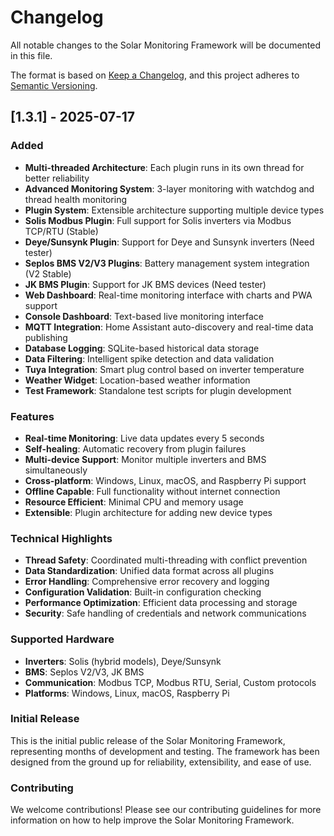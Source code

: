 # Changelog

All notable changes to the Solar Monitoring Framework will be documented in this file.

The format is based on [Keep a Changelog](https://keepachangelog.com/en/1.0.0/),
and this project adheres to [Semantic Versioning](https://semver.org/spec/v2.0.0.html).

## [1.3.1] - 2025-07-17

### Added
- **Multi-threaded Architecture**: Each plugin runs in its own thread for better reliability
- **Advanced Monitoring System**: 3-layer monitoring with watchdog and thread health monitoring
- **Plugin System**: Extensible architecture supporting multiple device types
- **Solis Modbus Plugin**: Full support for Solis inverters via Modbus TCP/RTU (Stable)
- **Deye/Sunsynk Plugin**: Support for Deye and Sunsynk inverters (Need tester)
- **Seplos BMS V2/V3 Plugins**: Battery management system integration (V2 Stable)
- **JK BMS Plugin**: Support for JK BMS devices (Need tester)
- **Web Dashboard**: Real-time monitoring interface with charts and PWA support
- **Console Dashboard**: Text-based live monitoring interface
- **MQTT Integration**: Home Assistant auto-discovery and real-time data publishing
- **Database Logging**: SQLite-based historical data storage
- **Data Filtering**: Intelligent spike detection and data validation
- **Tuya Integration**: Smart plug control based on inverter temperature
- **Weather Widget**: Location-based weather information
- **Test Framework**: Standalone test scripts for plugin development

### Features
- **Real-time Monitoring**: Live data updates every 5 seconds
- **Self-healing**: Automatic recovery from plugin failures
- **Multi-device Support**: Monitor multiple inverters and BMS simultaneously
- **Cross-platform**: Windows, Linux, macOS, and Raspberry Pi support
- **Offline Capable**: Full functionality without internet connection
- **Resource Efficient**: Minimal CPU and memory usage
- **Extensible**: Plugin architecture for adding new device types

### Technical Highlights
- **Thread Safety**: Coordinated multi-threading with conflict prevention
- **Data Standardization**: Unified data format across all plugins
- **Error Handling**: Comprehensive error recovery and logging
- **Configuration Validation**: Built-in configuration checking
- **Performance Optimization**: Efficient data processing and storage
- **Security**: Safe handling of credentials and network communications

### Supported Hardware
- **Inverters**: Solis (hybrid models), Deye/Sunsynk
- **BMS**: Seplos V2/V3, JK BMS
- **Communication**: Modbus TCP, Modbus RTU, Serial, Custom protocols
- **Platforms**: Windows, Linux, macOS, Raspberry Pi

### Initial Release
This is the initial public release of the Solar Monitoring Framework, representing months of development and testing. The framework has been designed from the ground up for reliability, extensibility, and ease of use.

### Contributing
We welcome contributions! Please see our contributing guidelines for more information on how to help improve the Solar Monitoring Framework.
